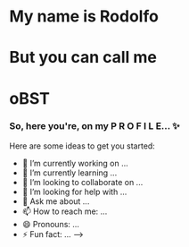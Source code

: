 #                                                     My name is Rodolfo
                                                                      
#                                                      But you can call me
                                                                      
#                                                            oBST

### So, here you're, on my P R O F I L E... ✨



Here are some ideas to get you started:

- 🔭 I’m currently working on ...
- 🌱 I’m currently learning ...
- 👯 I’m looking to collaborate on ...
- 🤔 I’m looking for help with ...
- 💬 Ask me about ...
- 📫 How to reach me: ...
- 😄 Pronouns: ...
- ⚡ Fun fact: ...
-->
